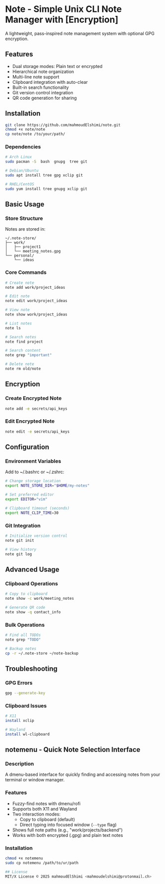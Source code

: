 # Note - Simple Unix CLI Note Manager with [Encryption]

A lightweight, pass-inspired note management system with optional GPG encryption.

## Features
- Dual storage modes: Plain text or encrypted
- Hierarchical note organization
- Multi-line note support
- Clipboard integration with auto-clear
- Built-in search functionality
- Git version control integration
- QR code generation for sharing

## Installation

```bash
git clone https://github.com/mahmoudElshimi/note.git
chmod +x note/note
cp note/note /to/your/path/
```


### Dependencies
```bash
# Arch Linux
sudo pacman -S  bash  gnupg  tree git

# Debian/Ubuntu
sudo apt install tree gpg xclip git

# RHEL/CentOS
sudo yum install tree gnupg xclip git
```

## Basic Usage

### Store Structure
Notes are stored in:
```
~/.note-store/
├── work/
│   ├── project1
│   └── meeting_notes.gpg
└── personal/
    └── ideas
```

### Core Commands
```bash
# Create note
note add work/project_ideas

# Edit note
note edit work/project_ideas

# View note
note show work/project_ideas

# List notes
note ls

# Search notes
note find project

# Search content
note grep "important"

# Delete note
note rm old/note
```

## Encryption

### Create Encrypted Note
```bash
note add -e secrets/api_keys
```

### Edit Encrypted Note
```bash
note edit -e secrets/api_keys
```

## Configuration

### Environment Variables
Add to ~/.bashrc or ~/.zshrc:
```bash
# Change storage location
export NOTE_STORE_DIR="$HOME/my-notes"

# Set preferred editor
export EDITOR="vim"

# Clipboard timeout (seconds)
export NOTE_CLIP_TIME=30
```

### Git Integration
```bash
# Initialize version control
note git init

# View history
note git log
```

## Advanced Usage

### Clipboard Operations
```bash
# Copy to clipboard
note show -c work/meeting_notes

# Generate QR code
note show -q contact_info
```

### Bulk Operations
```bash
# Find all TODOs
note grep "TODO"

# Backup notes
cp -r ~/.note-store ~/note-backup
```

## Troubleshooting

### GPG Errors
```bash
gpg --generate-key
```

### Clipboard Issues
```bash
# X11
install xclip

# Wayland
install wl-clipboard
```

## notemenu - Quick Note Selection Interface

### Description
A dmenu-based interface for quickly finding and accessing notes from your terminal or window manager.

### Features
- Fuzzy-find notes with dmenu/rofi
- Supports both X11 and Wayland
- Two interaction modes:
  - Copy to clipboard (default)
  - Direct typing into focused window (`--type` flag)
- Shows full note paths (e.g., "work/projects/backend")
- Works with both encrypted (.gpg) and plain text notes

### Installation
```bash
chmod +x notemenu
sudo cp notemenu /path/to/ur/path

## License
MIT/X License © 2025 mahmoudElShimi <mahmoudelshimi@protonmail.ch>


